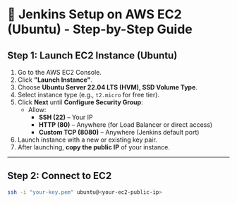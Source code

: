 # 🚀 Jenkins Setup on AWS EC2 (Ubuntu) - Step-by-Step Guide

## Step 1: Launch EC2 Instance (Ubuntu)

1. Go to the AWS EC2 Console.
2. Click **"Launch Instance"**.
3. Choose **Ubuntu Server 22.04 LTS (HVM), SSD Volume Type**.
4. Select instance type (e.g., `t2.micro` for free tier).
5. Click **Next** until **Configure Security Group**:
   - Allow:
     - **SSH (22)** – Your IP
     - **HTTP (80)** – Anywhere (for Load Balancer or direct access)
     - **Custom TCP (8080)** – Anywhere (Jenkins default port)
6. Launch instance with a new or existing key pair.
7. After launching, **copy the public IP** of your instance.

---

## Step 2: Connect to EC2

```bash
ssh -i "your-key.pem" ubuntu@<your-ec2-public-ip>
```
